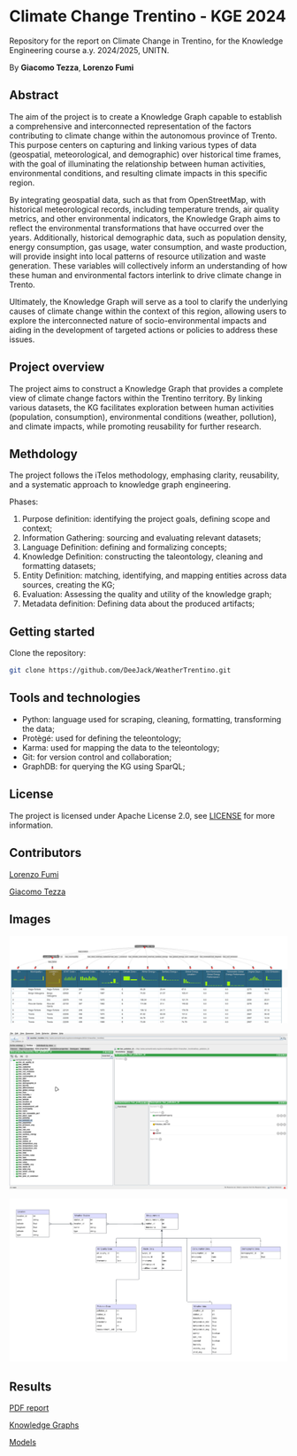 # Climate Change Trentino - KGE 2024

Repository for the report on Climate Change in Trentino, for the Knowledge Engineering course a.y. 2024/2025, UNITN.

By **Giacomo Tezza**, **Lorenzo Fumi**

## Abstract

The aim of the project is to create a Knowledge Graph capable to establish a comprehensive and interconnected representation of the factors contributing to climate change within the autonomous province of Trento. This purpose centers on capturing and linking various types of data (geospatial, meteorological, and demographic) over historical time frames, with the goal of illuminating the relationship between human activities, environmental conditions, and resulting climate impacts in this specific region.

By integrating geospatial data, such as that from OpenStreetMap, with historical meteorological records, including temperature trends, air quality metrics, and other environmental indicators, the Knowledge Graph aims to reflect the environmental transformations that have occurred over the years. Additionally, historical demographic data, such as population density, energy consumption, gas usage, water consumption, and waste production, will provide insight into local patterns of resource utilization and waste generation. These variables will collectively inform an understanding of how these human and environmental factors interlink to drive climate change in Trento.

Ultimately, the Knowledge Graph will serve as a tool to clarify the underlying causes of climate change within the context of this region, allowing users to explore the interconnected nature of socio-environmental impacts and aiding in the development of targeted actions or policies to address these issues.

## Project overview

The project aims to construct a Knowledge Graph that provides a complete view of climate change factors within the Trentino territory.
By linking various datasets, the KG facilitates exploration between human activities (population, consumption), environmental conditions (weather, pollution), and climate impacts, while promoting reusability for further research.

## Methdology

The project follows the iTelos methodology, emphasing clarity, reusability, and a systematic approach to knowledge graph engineering.

Phases:

1. Purpose definition: identifying the project goals, defining scope and context;
2. Information Gathering: sourcing and evaluating relevant datasets;
3. Language Definition: defining and formalizing concepts;
4. Knowledge Definition: constructing the taleontology, cleaning and formatting datasets;
5. Entity Definition: matching, identifying, and mapping entities across data sources, creating the KG;
6. Evaluation: Assessing the quality and utility of the knowledge graph;
7. Metadata definition: Defining data about the produced artifacts;

## Getting started

Clone the repository:

```bash
git clone https://github.com/DeeJack/WeatherTrentino.git
```

## Tools and technologies

- Python: language used for scraping, cleaning, formatting, transforming the data;
- Protègé: used for defining the teleontology;
- Karma: used for mapping the data to the teleontology;
- Git: for version control and collaboration;
- GraphDB: for querying the KG using SparQL;

## License

The project is licensed under Apache License 2.0, see [LICENSE](./LICENSE) for more information.

## Contributors

[Lorenzo Fumi](https://github.com/DeeJack)

[Giacomo Tezza](https://github.com/GiacomoTezza)

## Images

![Karma Mapping](images/karma.png)

![Protege Data Properties](images/protege.png)

![ER model](images/er.png)

## Results

[PDF report](Documentation/KGE_2024_7_Climate_Changes.pdf)

[Knowledge Graphs](Phase%205%20-%20Entity%20Definition/knowledge_graphs/)

[Models](Phase%205%20-%20Entity%20Definition/models/)
